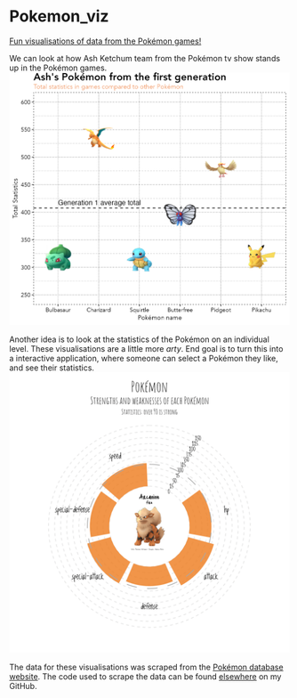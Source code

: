 # Pokemon_viz
[Fun visualisations of data from the Pokémon games!](https://andrewmoles2.github.io/Pokemon_viz/)

We can look at how Ash Ketchum team from the Pokémon tv show stands up in the Pokémon games. 
![](ash_pokemon_plot.png)

Another idea is to look at the statistics of the Pokémon on an individual level. These visualisations are a little more *arty*. End goal is to turn this into a interactive application, where someone can select a Pokémon they like, and see their statistics. 
![pokemon gif](pokemon.gif)

The data for these visualisations was scraped from the [Pokémon database website](https://pokemondb.net/). The code used to scrape the data can be found [elsewhere](https://github.com/andrewmoles2/webScraping/tree/main/R) on my GitHub. 


